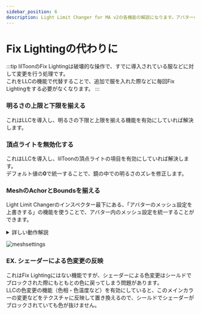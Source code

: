```yaml
---
sidebar_position: 6
description: Light Limit Changer for MA v2の各機能の解説になります。アバターの明るさに関わるパラメーターや、色温度・彩度調節機能の有効化など詳細に設定が可能です。
---
```


# Fix Lightingの代わりに

:::tip
lilToonのFix Lightingは破壊的な操作で、すでに導入されている服などに対して変更を行う処理です。  
これをLLCの機能で代替することで、追加で服を入れた際などに毎回Fix Lightingをする必要がなくなります。
:::

### 明るさの上限と下限を揃える

これはLLCを導入し、明るさの下限と上限を揃える機能を有効にしていれば解決します。  

### 頂点ライトを無効化する

これはLLCを導入し、lilToonの頂点ライトの項目を有効にしていれば解決します。  
デフォルト値の**0**で統一することで、鏡の中での明るさのズレを修正します。  

### MeshのAchorとBoundsを揃える

Light Limit Changerのインスペクター最下にある、「アバターのメッシュ設定を上書きする」の機能を使うことで、アバター内のメッシュ設定を統一することができます。

<details>
    <summary> 詳しい動作解説 </summary>


    この機能は、MA Mesh Settingsをアバタールートに生成します。  
    すでにアバタールートに存在していた場合には、その設定を上書きします。  

    このとき、アバターの中に存在するMA Mesh Settingsをすべて継承に変更します。

    これによって、着せた服にもともとMA Mesh Settingsが付属しており、体と違う設定がされていた際に生じるズレを防ぐことができます。
</details>

![meshsettings](/img/docs/v2/discription/tips/v2-tips-meshsettings.png)

### EX. シェーダーによる色変更の反映

これはFix Lightingにはない機能ですが、シェーダーによる色変更はシールドでブロックされた際にもともとの色に戻ってしまう問題があります。  
LLCの色変更の機能（色相・色温度など）を有効にしていると、このメインカラーの変更などをテクスチャに反映して置き換えるので、シールドでシェーダーがブロックされていても色が抜けません。



